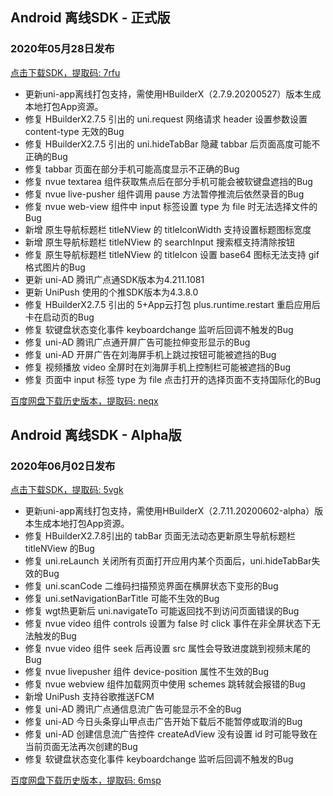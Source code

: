 ## Android 离线SDK - 正式版

### 2020年05月28日发布
[点击下载SDK，提取码: 7rfu](https://pan.baidu.com/s/14SZ-CjlbaNtGHk3CpamgXQ)

+ 更新uni-app离线打包支持，需使用HBuilderX（2.7.9.20200527）版本生成本地打包App资源。	
+ 修复 HBuilderX2.7.5 引出的 uni.request 网络请求 header 设置参数设置 content-type 无效的Bug
+ 修复 HBuilderX2.7.5 引出的 uni.hideTabBar 隐藏 tabbar 后页面高度可能不正确的Bug
+ 修复 tabbar 页面在部分手机可能高度显示不正确的Bug
+ 修复 nvue textarea 组件获取焦点后在部分手机可能会被软键盘遮挡的Bug
+ 修复 nvue live-pusher 组件调用 pause 方法暂停推流后依然录音的Bug
+ 修复 nvue web-view 组件中 input 标签设置 type 为 file 时无法选择文件的Bug
+ 新增 原生导航标题栏 titleNView 的 titleIconWidth 支持设置标题图标宽度
+ 新增 原生导航标题栏 titleNView 的 searchInput 搜索框支持清除按钮
+ 修复 原生导航标题栏 titleNView 的 titleIcon 设置 base64 图标无法支持 gif 格式图片的Bug
+ 更新 uni-AD 腾讯广点通SDK版本为4.211.1081
+ 更新 UniPush 使用的个推SDK版本为4.3.8.0
+ 修复 HBuilderX2.7.5 引出的 5+App云打包 plus.runtime.restart 重启应用后卡在启动页的Bug
+ 修复 软键盘状态变化事件 keyboardchange 监听后回调不触发的Bug
+ 修复 uni-AD 腾讯广点通开屏广告可能拉伸变形显示的Bug
+ 修复 uni-AD 开屏广告在刘海屏手机上跳过按钮可能被遮挡的Bug
+ 修复 视频播放 video 全屏时在刘海屏手机上控制栏可能被遮挡的Bug
+ 修复 页面中 input 标签 type 为 file 点击打开的选择页面不支持国际化的Bug

[百度网盘下载历史版本，提取码: neqx](https://pan.baidu.com/s/1Gpbnq3wLvvnRO6W-SlvVpA)



## Android 离线SDK - Alpha版

### 2020年06月02日发布
[点击下载SDK，提取码: 5vgk](https://pan.baidu.com/s/1NLBTW94Im_zg5R38Wiijdg)

+ 更新uni-app离线打包支持，需使用HBuilderX（2.7.11.20200602-alpha）版本生成本地打包App资源。	
+ 修复 HBuilderX2.7.8引出的 tabBar 页面无法动态更新原生导航标题栏 titleNView 的Bug
+ 修复 uni.reLaunch 关闭所有页面打开应用内某个页面后，uni.hideTabBar失效的Bug
+ 修复 uni.scanCode 二维码扫描预览界面在横屏状态下变形的Bug
+ 修复 uni.setNavigationBarTitle 可能不生效的Bug
+ 修复 wgt热更新后 uni.navigateTo 可能返回找不到访问页面错误的Bug
+ 修复 nvue video 组件 controls 设置为 false 时 click 事件在非全屏状态下无法触发的Bug
+ 修复 nvue video 组件 seek 后再设置 src 属性会导致进度跳到视频末尾的Bug
+ 修复 nvue livepusher 组件 device-position 属性不生效的Bug
+ 修复 nvue webview 组件加载网页中使用 schemes 跳转就会报错的Bug
+ 新增 UniPush 支持谷歌推送FCM
+ 修复 uni-AD 腾讯广点通信息流广告可能显示不全的Bug
+ 修复 uni-AD 今日头条穿山甲点击广告开始下载后不能暂停或取消的Bug
+ 修复 uni-AD 创建信息流广告控件 createAdView 没有设置 id 时可能导致在当前页面无法再次创建的Bug
+ 修复 软键盘状态变化事件 keyboardchange 监听后回调不触发的Bug

[百度网盘下载历史版本，提取码: 6msp](https://pan.baidu.com/s/10fne34bwxWGtDJTd4PhroA)
